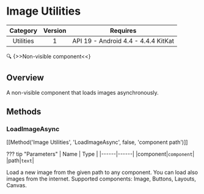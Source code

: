 # Image Utilities

| Category | Version | Requires |
|:--------:|:-------:|:--------:|
|Utilities|1|API 19 - Android 4.4 - 4.4.4 KitKat|

:mag: {>>Non-visible component<<}

## Overview

A non-visible component that loads images asynchronously.

## Methods

### LoadImageAsync

[[Method('Image Utilities', 'LoadImageAsync', false, 'component path')]]

??? tip "Parameters"
    | Name | Type |
    |------|------|
    |component|`component`|
    |path|`text`|


Load a new image from the given path to any component. You can load also images from the internet. Supported components: Image, Buttons, Layouts, Canvas.